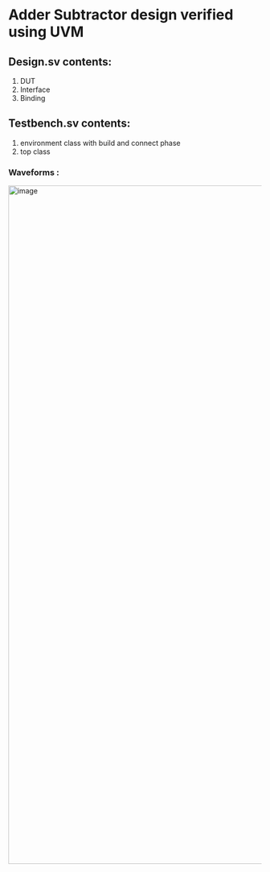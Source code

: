# Adder Subtractor design verified using UVM
## Design.sv contents: 
 1. DUT
 2. Interface
 3. Binding

## Testbench.sv contents: 
 1. environment class with build and connect phase
 2. top class
 ### Waveforms : 
 <img width="1347" alt="image" src="https://user-images.githubusercontent.com/36080817/155063314-3946aafd-3190-4867-90bb-3c070f3e4180.png">


